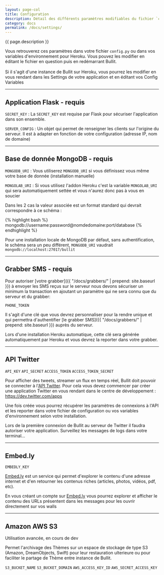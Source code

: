 ```yaml
---
layout: page-col
title: Configuration
description: Détail des différents paramètres modifiables du fichier `config.py`
category: docs
permalink: /docs/settings/
---
```


<p class="bg-info-box">
{{ page.description }}
</p>

Vous retrouverez ces paramètres dans votre fichier <code>config.py</code> ou dans vos variables d'environnement pour Heroku. Vous pouvez les modifier en éditant le fichier en question puis en redémarrant Bullit.
<br/><br/>
Si il s'agit d'une instance de Bullit sur Heroku, vous pourrez les modifier en vous rendant dans les Settings de votre application et en éditant vos Config Variables

---

## Application Flask - requis

`SECRET_KEY` : La `SECRET_KEY` est requise par Flask pour sécuriser l'application dans son ensemble.

`SERVER_CONFIG` : Un objet qui permet de renseigner les clients sur l'origine du serveur. Il est à adapter en fonction de votre configuration (adresse IP, nom de domaine)

<a name="mongodb"></a>

---

## Base de donnée MongoDB - requis

`MONGODB_URI` : Vous utiliserez `MONGODB_URI` si vous définissez vous même votre base de donnée (installation manuelle)

`MONGOLAB_URI` : Si vous utilisez l'addon Heroku c'est la variable `MONGOLAB_URI` qui sera automatiquement settée et vous n'aurez donc pas à vous en soucier

Dans les 2 cas la valeur associée est un format standard qui devrait correspondre à ce schéma :

{% highlight bash %}
mongodb://username:password@nomdedomaine:port/database
{% endhighlight %}

Pour une installation locale de MongoDB par défaut, sans authentification, le schéma sera un peu différent, `MONGODB_URI` vaudrait `mongodb://localhost:27017/bullit`

---

## Grabber SMS - requis

Pour autoriser [votre grabber]({{ "/docs/grabbers/" | prepend: site.baseurl }}) à envoyer les SMS reçus sur le serveur nous devons sécuriser un minimum la transaction en ajoutant un paramètre qui ne sera connu que du serveur et du grabber:

`PHONE_TOKEN` 

Il s'agit d'une clé que vous devrez personnaliser pour la rendre unique et qui permettra d'authentifier [le grabber SMS]({{ "/docs/grabbers/" | prepend: site.baseurl }}) auprès du serveur. 

Lors d'une installation Heroku automatique, cette clé sera générée automatiquement par Heroku et vous devrez la reporter dans votre grabber.

<a name="twitter"></a>

---

## API Twitter

`API_KEY` `API_SECRET` `ACCESS_TOKEN` `ACCESS_TOKEN_SECRET`

Pour afficher des tweets, streamer un flux en temps réel, Bullit doit pouvoir se connecter à l'[API Twitter](https://dev.twitter.com/overview/documentation). Pour cela vous devez commencer par créer une application Twitter en vous rendant dans le centre de développement : <https://dev.twitter.com/apps>

Une fois créée vous pourrez récupérer les paramètres de connexions à l'API et les reporter dans votre fichier de configuration ou vos variables d'environnement selon votre installation.

Lors de la première connexion de Bullit au serveur de Twitter il faudra autoriser votre application. Surveillez les messages de logs dans votre terminal...

---

## Embed.ly

`EMBEDLY_KEY`

[Embed.ly](http://embed.ly) est un service qui permet d'explorer le contenu d'une adresse internet et d'en retourner les contenus riches (articles, photos, vidéos, pdf, etc). 

En vous créant un compte sur [Embed.ly](http://embed.ly) vous pourrez explorer et afficher le contenu des URLs présentent dans les messages pour les ouvrir directement sur vos walls


---

## Amazon AWS S3

Utilisation avancée, en cours de dev

Permet l'archivage des Thèmes sur un espace de stockage de type S3 (Amazon, DreamObjects, Swift) pour leur restauration ulterieure ou pour faciliter le partage de Thème entre instance de Bullit. 

`S3_BUCKET_NAME` `S3_BUCKET_DOMAIN` `AWS_ACCESS_KEY_ID` `AWS_SECRET_ACCESS_KEY`


